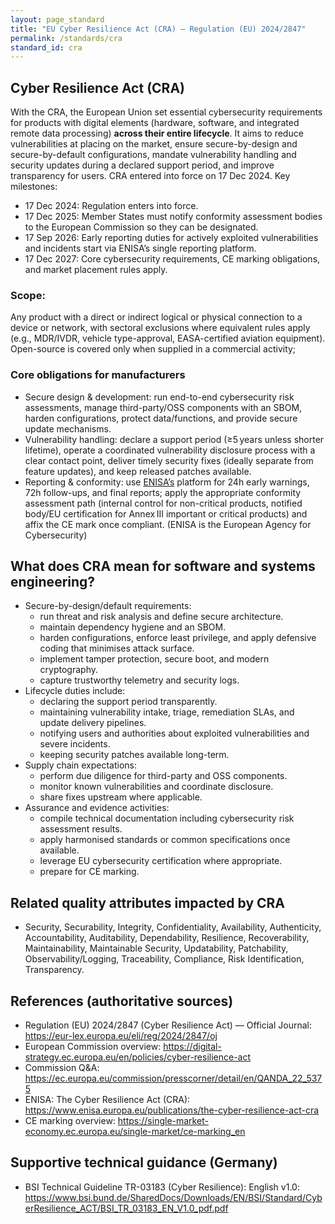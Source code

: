 ```yaml
---
layout: page_standard
title: "EU Cyber Resilience Act (CRA) — Regulation (EU) 2024/2847"
permalink: /standards/cra
standard_id: cra
---
```


## Cyber Resilience Act (CRA)

With the CRA, the European Union set essential cybersecurity requirements for products with digital elements (hardware, software, and integrated remote data processing) **across their entire lifecycle**. 
It aims to reduce vulnerabilities at placing on the market, ensure secure-by-design and secure-by-default configurations, mandate vulnerability handling and security updates during a declared support period, and improve transparency for users. 
CRA entered into force on 17 Dec 2024. Key milestones:

- 17 Dec 2024: Regulation enters into force.
- 17 Dec 2025: Member States must notify conformity assessment bodies to the European Commission so they can be designated.
- 17 Sep 2026: Early reporting duties for actively exploited vulnerabilities and incidents start via ENISA’s single reporting platform.
- 17 Dec 2027: Core cybersecurity requirements, CE marking obligations, and market placement rules apply.

### Scope: 
Any product with a direct or indirect logical or physical connection to a device or network, with sectoral exclusions where equivalent rules apply (e.g., MDR/IVDR, vehicle type-approval, EASA-certified aviation equipment). 
Open-source is covered only when supplied in a commercial activity;

### Core obligations for manufacturers

- Secure design & development: run end-to-end cybersecurity risk assessments, manage third-party/OSS components with an SBOM, harden configurations, protect
  data/functions, and provide secure update mechanisms.
- Vulnerability handling: declare a support period (≥5 years unless shorter lifetime), operate a coordinated vulnerability disclosure process with a clear
  contact point, deliver timely security fixes (ideally separate from feature updates), and keep released patches available.
- Reporting & conformity: use [ENISA’s](https://www.enisa.europa.eu) platform for 24h early warnings, 72h follow-ups, and final reports; apply the appropriate conformity assessment
  path (internal control for non-critical products, notified body/EU certification for Annex III important or critical products) and affix the CE mark once
  compliant. (ENISA is the European Agency for Cybersecurity)
  

## What does CRA mean for software and systems engineering?

- Secure-by-design/default requirements:
  - run threat and risk analysis and define secure architecture.
  - maintain dependency hygiene and an SBOM.
  - harden configurations, enforce least privilege, and apply defensive coding that minimises attack surface.
  - implement tamper protection, secure boot, and modern cryptography.
  - capture trustworthy telemetry and security logs.
- Lifecycle duties include:
  - declaring the support period transparently.
  - maintaining vulnerability intake, triage, remediation SLAs, and update delivery pipelines.
  - notifying users and authorities about exploited vulnerabilities and severe incidents.
  - keeping security patches available long-term.
- Supply chain expectations:
  - perform due diligence for third-party and OSS components.
  - monitor known vulnerabilities and coordinate disclosure.
  - share fixes upstream where applicable.
- Assurance and evidence activities:
  - compile technical documentation including cybersecurity risk assessment results.
  - apply harmonised standards or common specifications once available.
  - leverage EU cybersecurity certification where appropriate.
  - prepare for CE marking.

## Related quality attributes impacted by CRA

- Security, Securability, Integrity, Confidentiality, Availability, Authenticity, Accountability, Auditability, Dependability, Resilience, Recoverability, Maintainability, Maintainable Security, Updatability, Patchability, Observability/Logging, Traceability, Compliance, Risk Identification, Transparency.

## References (authoritative sources)

- Regulation (EU) 2024/2847 (Cyber Resilience Act) — Official Journal: https://eur-lex.europa.eu/eli/reg/2024/2847/oj
- European Commission overview: https://digital-strategy.ec.europa.eu/en/policies/cyber-resilience-act
- Commission Q&A: https://ec.europa.eu/commission/presscorner/detail/en/QANDA_22_5375
- ENISA: The Cyber Resilience Act (CRA): https://www.enisa.europa.eu/publications/the-cyber-resilience-act-cra
- CE marking overview: https://single-market-economy.ec.europa.eu/single-market/ce-marking_en

## Supportive technical guidance (Germany)

- BSI Technical Guideline TR-03183 (Cyber Resilience): English v1.0: https://www.bsi.bund.de/SharedDocs/Downloads/EN/BSI/Standard/CyberResilience_ACT/BSI_TR_03183_EN_V1.0_pdf.pdf
